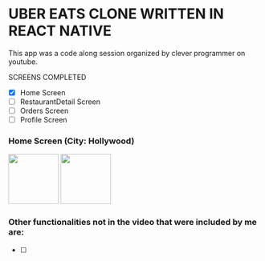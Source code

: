 # UBER EATS CLONE WRITTEN IN REACT NATIVE

This app was a code along session organized by clever programmer on youtube.


SCREENS COMPLETED
-   [x] Home Screen
-   [ ] RestaurantDetail Screen
-   [ ] Orders Screen
-   [ ] Profile Screen

### Home Screen (City: Hollywood)
<p float="left">
  <img src="https://user-images.githubusercontent.com/33718928/138575911-a909a701-d124-4e0a-b989-a0d785f13dc0.png" width="100" />
  <img src="https://user-images.githubusercontent.com/33718928/138575872-05d5df0e-1fe4-455c-9caa-7a4e8a90f3d3.png" width="100" />
</p>

### Other functionalities not in the video that were included by me are:
-   [ ]

